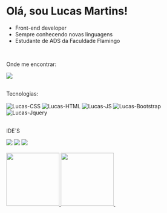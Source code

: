 # Olá, sou Lucas Martins!
  
-  Front-end developer
-  Sempre conhecendo novas linguagens
-  Estudante de ADS da Faculdade Flamingo

<div><br>
   <p>Onde me encontrar:</p>
   <a href="https://www.linkedin.com/in/lucas-martins-2a4743201">
    <img src=https://img.shields.io/badge/LinkedIn-0077B5?style=for-the-badge&logo=linkedin&logoColor=white>
   </a>
</div>

<div><br>
  <p>Tecnologias:</p>
  <img align="center" alt="Lucas-CSS" src=https://img.shields.io/badge/CSS-239120?&style=for-the-badge&logo=css3&logoColor=white>
  <img align="center" alt="Lucas-HTML" src=https://img.shields.io/badge/HTML-239120?style=for-the-badge&logo=html5&logoColor=white>
  <img align="center" alt="Lucas-JS"  src=https://img.shields.io/badge/JavaScript-323330?style=for-the-badge&logo=javascript&logoColor=F7DF1E>
  <img align="center" alt="Lucas-Bootstrap" src=https://img.shields.io/badge/Bootstrap-563D7C?style=for-the-badge&logo=bootstrap&logoColor=white>
  <img align="center" alt="Lucas-Jquery" src=https://img.shields.io/badge/jQuery-0769AD?style=for-the-badge&logo=jquery&logoColor=white>
 
</div>

 <div><br>
 <p>IDE´S</p>
  <img src=https://img.shields.io/badge/Eclipse-2C2255?style=for-the-badge&logo=eclipse&logoColor=white />
  <img src=https://img.shields.io/badge/Visual_Studio_Code-0078D4?style=for-the-badge&logo=visual%20studio%20code&logoColor=white />
  <img src=https://img.shields.io/badge/sublime_text-%23575757.svg?&style=for-the-badge&logo=sublime-text&logoColor=important />
</div>

<div><br>
  <a href="https://github.com/MartinsQueiroz">
  <img height="140em" src="https://github-readme-stats.vercel.app/api?username=MartinsQueiroz&show_icons=true&theme=dark&include_all_commits=true&count_private=true"/>
  <img height="140em" src="https://github-readme-stats.vercel.app/api/top-langs/?username=MartinsQueiroz&layout=compact&langs_count=7&theme=dark"/>
  <img https://github-readme-stats.vercel.app/api/pin/?username=MartinsQueiroz&repo=github-readme-stats/>
</div>




          
